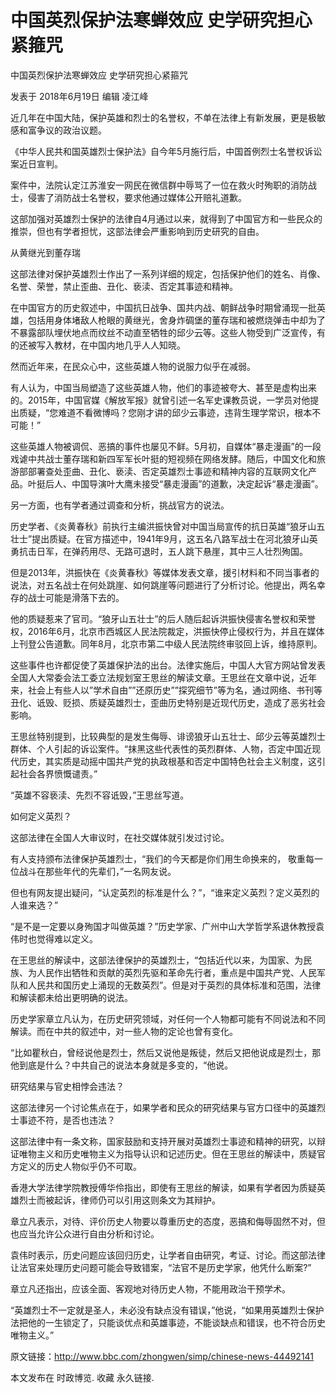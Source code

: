 # 中国英烈保护法寒蝉效应 史学研究担心紧箍咒

中国英烈保护法寒蝉效应 史学研究担心紧箍咒

发表于 2018年6月19日 编辑 凌江峰

近几年在中国大陆，保护英雄和烈士的名誉权，不单在法律上有新发展，更是极敏感和富争议的政治议题。

《中华人民共和国英雄烈士保护法》自今年5月施行后，中国首例烈士名誉权诉讼案近日宣判。

案件中，法院认定江苏淮安一网民在微信群中辱骂了一位在救火时殉职的消防战士，侵害了消防战士名誉权，要求他通过媒体公开赔礼道歉。

这部加强对英雄烈士保护的法律自4月通过以来，就得到了中国官方和一些民众的推崇，但也有学者担忧，这部法律会严重影响到历史研究的自由。

从黄继光到董存瑞

这部法律对保护英雄烈士作出了一系列详细的规定，包括保护他们的姓名、肖像、名誉、荣誉，禁止歪曲、丑化、亵渎、否定其事迹和精神。

在中国官方的历史叙述中，中国抗日战争、国共内战、朝鲜战争时期曾涌现一批英雄，包括用身体堵敌人枪眼的黄继光，舍身炸碉堡的董存瑞和被燃烧弹击中却为了不暴露部队埋伏地点而纹丝不动直至牺牲的邱少云等。这些人物受到广泛宣传，有的还被写入教材，在中国内地几乎人人知晓。

然而近年来，在民众心中，这些英雄人物的说服力似乎在减弱。

有人认为，中国当局塑造了这些英雄人物，他们的事迹被夸大、甚至是虚构出来的。2015年，中国官媒《解放军报》就曾引述一名军史课教员说，一学员对他提出质疑，“您难道不看微博吗？您刚才讲的邱少云事迹，违背生理学常识，根本不可能！”

这些英雄人物被调侃、恶搞的事件也屡见不鲜。5月初，自媒体“暴走漫画”的一段戏谑中共战士董存瑞和新四军军长叶挺的短视频在网络发酵。随后，中国文化和旅游部部署查处歪曲、丑化、亵渎、否定英雄烈士事迹和精神内容的互联网文化产品。叶挺后人、中国导演叶大鹰未接受“暴走漫画”的道歉，决定起诉“暴走漫画”。

另一方面，也有学者通过调查和分析，挑战官方的说法。

历史学者、《炎黄春秋》前执行主编洪振快曾对中国当局宣传的抗日英雄“狼牙山五壮士”提出质疑。在官方描述中，1941年9月，这五名八路军战士在河北狼牙山英勇抗击日军，在弹药用尽、无路可退时，五人跳下悬崖，其中三人壮烈殉国。

但是2013年，洪振快在《炎黄春秋》等媒体发表文章，援引材料和不同当事者的说法，对五名战士在何处跳崖、如何跳崖等问题进行了分析讨论。他提出，两名幸存的战士可能是滑落下去的。

他的质疑惹来了官司。“狼牙山五壮士”的后人随后起诉洪振快侵害名誉权和荣誉权，2016年6月，北京市西城区人民法院裁定，洪振快停止侵权行为，并且在媒体上刊登公告道歉。同年8月，北京市第二中级人民法院终审驳回上诉，维持原判。

这些事件也许都促使了英雄保护法的出台。法律实施后，中国人大官方网站曾发表全国人大常委会法工委立法规划室王思丝的解读文章。王思丝在文章中说，近年来，社会上有些人以”学术自由””还原历史””探究细节”等为名，通过网络、书刊等丑化、诋毁、贬损、质疑英雄烈士，歪曲历史特别是近现代历史，造成了恶劣社会影响。

王思丝特别提到，比较典型的是发生侮辱、诽谤狼牙山五壮士、邱少云等英雄烈士群体、个人引起的诉讼案件。“抹黑这些代表性的英烈群体、人物，否定中国近现代历史，其实质是动摇中国共产党的执政根基和否定中国特色社会主义制度，这引起社会各界愤慨谴责。”

“英雄不容亵渎、先烈不容诋毁，”王思丝写道。

如何定义英烈？

这部法律在全国人大审议时，在社交媒体就引发过讨论。

有人支持颁布法律保护英雄烈士，“我们的今天都是你们用生命换来的， 敬重每一位战斗在那些年代的先辈们，”一名网友说。

但也有网友提出疑问，“认定英烈的标准是什么？”，“谁来定义英烈？定义英烈的人谁来选？”

“是不是一定要以身殉国才叫做英雄？”历史学家、广州中山大学哲学系退休教授袁伟时也觉得难以定义。

在王思丝的解读中，这部法律保护的英雄烈士，“包括近代以来，为国家、为民族、为人民作出牺牲和贡献的英烈先驱和革命先行者，重点是中国共产党、人民军队和人民共和国历史上涌现的无数英烈”。但是对于英烈的具体标准和范围，法律和解读都未给出更明确的说法。

历史学家章立凡认为，在历史研究领域，对任何一个人物都可能有不同说法和不同解读。而在中共的叙述中，对一些人物的定论也曾有变化。

“比如瞿秋白，曾经说他是烈士，然后又说他是叛徒，然后又把他说成是烈士，那他到底是什么？中共自己的说法本身就是多变的，“他说。

研究结果与官史相悖会违法？

这部法律另一个讨论焦点在于，如果学者和民众的研究结果与官方口径中的英雄烈士事迹不符，是否也违法？

这部法律中有一条文称，国家鼓励和支持开展对英雄烈士事迹和精神的研究，以辩证唯物主义和历史唯物主义为指导认识和记述历史。但在王思丝的解读中，质疑官方定义的历史人物似乎仍不可取。

香港大学法律学院教授傅华伶指出，即使有王思丝的解读，如果有学者因为质疑英雄烈士而被起诉，律师仍可以引用这则条文为其辩护。

章立凡表示，对待、评价历史人物要以尊重历史的态度，恶搞和侮辱固然不对，但也应当允许公众进行自由分析和讨论。

袁伟时表示，历史问题应该回归历史，让学者自由研究，考证、讨论。而这部法律让法官来处理历史问题可能会导致错案，“法官不是历史学家，他凭什么断案?”

章立凡还指出，应该全面、客观地对待历史人物，不能用政治干预学术。

“英雄烈士不一定就是圣人，未必没有缺点没有错误，”他说，“如果用英雄烈士保护法把他的一生锁定了，只能谈优点和英雄事迹，不能谈缺点和错误，也不符合历史唯物主义。”

原文链接：http://www.bbc.com/zhongwen/simp/chinese-news-44492141

本文发布在 时政博览. 收藏 永久链接.